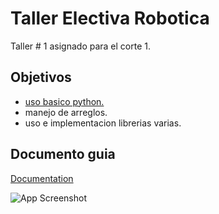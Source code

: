 
# Taller Electiva Robotica

Taller # 1 asignado para el corte 1.


## Objetivos

 - [uso basico python.](https://www.freecodecamp.org/learn/scientific-computing-with-python/)
 - manejo de arreglos.
 - uso e implementacion librerias varias.

## Documento guia

[Documentation](https://classroom.google.com/w/NjYxMjE5OTg5ODQ0/t/all)

![App Screenshot](https://cdn.computerhoy.com/sites/navi.axelspringer.es/public/media/image/2023/07/duda-resuelta-existen-tantos-lenguajes-programacion-3079266.jpg?tf=1200x)

